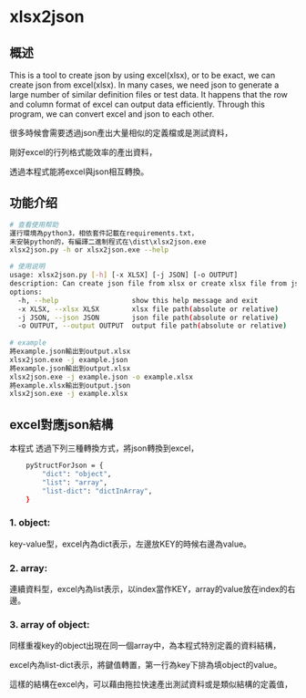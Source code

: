 # xlsx2json

## 概述

This is a tool to create json by using excel(xlsx), or to be exact, we can create json from excel(xlsx). In many cases, we need json to generate a large number of similar definition files or test data.
It happens that the row and column format of excel can output data efficiently.
Through this program, we can convert excel and json to each other.

很多時候會需要透過json產出大量相似的定義檔或是測試資料，

剛好excel的行列格式能效率的產出資料，

透過本程式能將excel與json相互轉換。

## 功能介绍

```sh
# 查看使用帮助
運行環境為python3，相依套件記載在requirements.txt，
未安裝python的，有編譯二進制程式在\dist\xlsx2json.exe
xlsx2json.py -h or xlsx2json.exe --help

# 使用说明
usage: xlsx2json.py [-h] [-x XLSX] [-j JSON] [-o OUTPUT]
description: Can create json file from xlsx or create xlsx file from json
options:
  -h, --help                  show this help message and exit
  -x XLSX, --xlsx XLSX        xlsx file path(absolute or relative)
  -j JSON, --json JSON        json file path(absolute or relative)
  -o OUTPUT, --output OUTPUT  output file path(absolute or relative)
  
# example
將example.json輸出到output.xlsx
xlsx2json.exe -j example.json
將example.json輸出到output.xlsx
xlsx2json.exe -j example.json -o example.xlsx
將example.xlsx輸出到output.json
xlsx2json.exe -j example.xlsx

 ```

## excel對應json結構

本程式 透過下列三種轉換方式，將json轉換到excel，

```sh
    pyStructForJson = {
        "dict": "object",
        "list": "array",
        "list-dict": "dictInArray",
    }
```

### 1. object:
  key-value型，excel內為dict表示，左邊放KEY的時候右邊為value。
  
### 2. array:
  連續資料型，excel內為list表示，以index當作KEY，array的value放在index的右邊。
  
### 3. array of object:
  同樣重複key的object出現在同一個array中，為本程式特別定義的資料結構，
  
  excel內為list-dict表示，將鍵值轉置，第一行為key下排為填object的value。
  
  這樣的結構在excel內，可以藉由拖拉快速產出測試資料或是類似結構的定義值，
